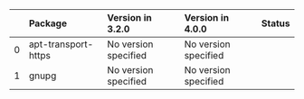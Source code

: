 <!-- markdown-link-check-disable -->

|    | Package             | Version in 3.2.0     | Version in 4.0.0     | Status   |
|---:|:--------------------|:---------------------|:---------------------|:---------|
|  0 | apt-transport-https | No version specified | No version specified |          |
|  1 | gnupg               | No version specified | No version specified |          |